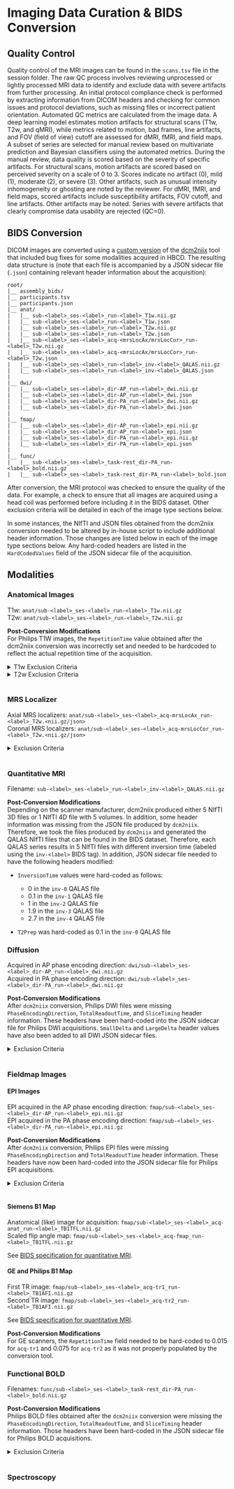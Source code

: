 # Imaging Data Curation & BIDS Conversion

## Quality Control
Quality control of the MRI images can be found in the `scans.tsv` file in the session folder. The raw QC process involves reviewing unprocessed or lightly processed MRI data to identify and exclude data with severe artifacts from further processing. An initial protocol compliance check is performed by extracting information from DICOM headers and checking for common issues and protocol deviations, such as missing files or incorrect patient orientation. Automated QC metrics are calculated from the image data. A deep learning model estimates motion artifacts for structural scans (T1w, T2w, and qMRI), while metrics related to motion, bad frames, line artifacts, and FOV (field of view) cutoff are assessed for dMRI, fMRI, and field maps. A subset of series are selected for manual review based on multivariate prediction and Bayesian classifiers using the automated metrics. During the manual review, data quality is scored based on the severity of specific artifacts. For structural scans, motion artifacts are scored based on perceived severity on a scale of 0 to 3. Scores indicate no artifact (0), mild (1), moderate (2), or severe (3). Other artifacts, such as unusual intensity inhomogeneity or ghosting are noted by the reviewer. For dMRI, fMRI, and field maps, scored artifacts include susceptibility artifacts, FOV cutoff, and line artifacts. Other artifacts may be noted. Series with severe artifacts that clearly compromise data usability are rejected (QC=0).

## BIDS Conversion
DICOM images are converted using a [custom version](https://github.com/rordenlab/dcm2niix/tree/c5caaa9f858b704b61d3ff4a7989282922dd712e) of the [dcm2niix](https://github.com/rordenlab/dcm2niix) tool that included bug fixes for some modalities acquired in HBCD. The resulting data structure is (note that each file is accompanied by a JSON sidecar file (`.json`) containing relevant header information about the acquisition):

```
root/
|__ assembly_bids/
|__ participants.tsv
|__ participants.json
|__ anat/
|   |__ sub-<label>_ses-<label>_run-<label>_T1w.nii.gz 
|   |__ sub-<label>_ses-<label>_run-<label>_T1w.json
|   |__ sub-<label>_ses-<label>_run-<label>_T2w.nii.gz
|   |__ sub-<label>_ses-<label>_run-<label>_T2w.json
|   |__ sub-<label>_ses-<label>_acq-<mrsLocAx/mrsLocCor>_run-<label>_T2w.nii.gz 
|   |__ sub-<label>_ses-<label>_acq-<mrsLocAx/mrsLocCor>_run-<label>_T2w.json
|   |__ sub-<label>_ses-<label>_run-<label>_inv-<label>_QALAS.nii.gz
|   |__ sub-<label>_ses-<label>_run-<label>_inv-<label>_QALAS.json
|
|__ dwi/
|   |__ sub-<label>_ses-<label>_dir-AP_run-<label>_dwi.nii.gz
|   |__ sub-<label>_ses-<label>_dir-AP_run-<label>_dwi.json
|   |__ sub-<label>_ses-<label>_dir-PA_run-<label>_dwi.nii.gz
|   |__ sub-<label>_ses-<label>_dir-PA_run-<label>_dwi.json
|
|__ fmap/
|   |__ sub-<label>_ses-<label>_dir-AP_run-<label>_epi.nii.gz 
|   |__ sub-<label>_ses-<label>_dir-AP_run-<label>_epi.json 
|   |__ sub-<label>_ses-<label>_dir-PA_run-<label>_epi.nii.gz
|   |__ sub-<label>_ses-<label>_dir-PA_run-<label>_epi.json
|
|__ func/
|   |__ sub-<label>_ses-<label>_task-rest_dir-PA_run-<label>_bold.nii.gz
|   |__ sub-<label>_ses-<label>_task-rest_dir-PA_run-<label>_bold.json
```

After conversion, the MRI protocol was checked to ensure the quality of the data. For example, a check to ensure that all images are acquired using a head coil was performed before including it in the BIDS dataset. Other exclusion criteria will be detailed in each of the image type sections below.

In some instances, the NIfTI and JSON files obtained from the dcm2niix conversion needed to be altered by in-house script to include additional header information. Those changes are listed below in each of the image type sections below. Any hard-coded headers are listed in the `HardCodedValues` field of the JSON sidecar file of the acquisition.

## Modalities
### Anatomical Images  
T1w: `anat/sub-<label>_ses-<label>_run-<label>_T1w.nii.gz`      
T2w: `anat/sub-<label>_ses-<label>_run-<label>_T2w.nii.gz`

**Post-Conversion Modifications**        
For Philips T1W images, the `RepetitionTime` value obtained after the dcm2niix conversion was incorrectly set and needed to be hardcoded to reflect the actual repetition time of the acquisition.

<details>
<summary>T1w Exclusion Criteria</summary>
<ul>
  <li>TR outside of range 2.3-2.41</li>
  <li>TE outside of range 0.002-0.0035</li>
  <li>TI outside of range 1.06-1.1</li>
  <li>Slice thickness not being 0.8</li>
</ul>
</details>

<details>
<summary>T2w Exclusion Criteria</summary>
<ul>
  <li>TR outside of range 2.5-4.5</li>
  <li>TE outside of range 0.09-0.15</li>
  <li>TI outside of range 0.29-0.33</li>
  <li>Slice thickness outside of range 0.563-0.565</li>
</ul>
</details><br>

### MRS Localizer
Axial MRS localizers: `anat/sub-<label>_ses-<label>_acq-mrsLocAx_run-<label>_T2w.<nii.gz/json>`      
Coronal MRS localizers: `anat/sub-<label>_ses-<label>_acq-mrsLocCor_run-<label>_T2w.<nii.gz/json>`

<details>
<summary>Exclusion Criteria</summary>
<ul>
  <li>TR outside of range 2.5-4.5</li>
  <li>TE outside of range 0.09-0.15</li>
  <li>TI outside of range 0.29-0.33</li>
  <li>Slice thickness outside of range 0.563-0.565</li>
</ul>
</details><br>

### Quantitative MRI
Filename: `sub-<label>_ses-<label>_run-<label>_inv-<label>_QALAS.nii.gz` 

**Post-Conversion Modifications**   
Depending on the scanner manufacturer, dcm2niix produced either 5 NIfTI 3D files or 1 NIfTI 4D file with 5 volumes. In addition, some header information was missing from the JSON file produced by `dcm2niix`. Therefore, we took the files produced by `dcm2niix` and generated the QALAS NIfTI files that can be found in the BIDS dataset. Therefore, each QALAS series results in 5 NIfTI files with different inversion time (labeled using the `inv-<label>` BIDS tag). In addition, JSON sidecar file needed to have the following headers modified:

- `InversionTime` values were hard-coded as follows:   
    - 0 in the `inv-0` QALAS file  
    - 0.1 in the `inv-1` QALAS file  
    - 1 in the `inv-2` QALAS file  
    - 1.9 in the `inv-3` QALAS file  
    - 2.7 in the `inv-4` QALAS file  

- `T2Prep` was hard-coded as 0.1 in the `inv-0` QALAS file

### Diffusion 
Acquired in AP phase encoding direction: `dwi/sub-<label>_ses-<label>_dir-AP_run-<label>_dwi.nii.gz`    
Acquired in PA phase encoding direction: `dwi/sub-<label>_ses-<label>_dir-PA_run-<label>_dwi.nii.gz` 

**Post-Conversion Modifications**     
After `dcm2niix` conversion, Philips DWI files were missing `PhaseEncodingDirection`, `TotalReadoutTime`, and `SliceTiming` header information. These headers have been hard-coded into the JSON sidecar file for Philips DWI acquisitions. `SmallDelta` and `LargeDelta` header values have also been added to all DWI JSON sidecar files.

<details>
<summary>Exclusion Criteria</summary>
<ul>
  <li>TR not being set to 4.8</li>
  <li>TE outside of range 0.0880-0.0980</li>
  <li>Slice thickness not being set to 1.7</li>
  <li>The total number of volumes between DWI AP and DWI PA is below 90 volumes</li>
</ul>
</details><br>

### Fieldmap Images
#### EPI Images
EPI acquired in the AP phase encoding direction: `fmap/sub-<label>_ses-<label>_dir-AP_run-<label>_epi.nii.gz`    
EPI acquired in the PA phase encoding direction: `fmap/sub-<label>_ses-<label>_dir-PA_run-<label>_epi.nii.gz`

**Post-Conversion Modifications**   
After `dcm2niix` conversion, Philips EPI files were missing `PhaseEncodingDirection` and `TotalReadoutTime` header information. These headers have now been hard-coded into the JSON sidecar file for Philips EPI acquisitions.

<details>
<summary>Exclusion Criteria</summary>
<ul>
  <li>TR outside of range 8.4-9.2</li>
  <li>TE outside of range 0.064-0.0661</li>
  <li>TI not being set to 2</li>
  <li>Slice thickness outside of range 0.563-0.565</li>
</ul>
</details><br>

#### Siemens B1 Map
Anatomical (like) image for acquisition: `fmap/sub-<label>_ses-<label>_acq-anat_run-<label>_TB1TFL.nii.gz`       
Scaled flip angle map: `fmap/sub-<label>_ses-<label>_acq-fmap_run-<label>_TB1TFL.nii.gz` 

See [BIDS specification for quantitative MRI](https://bids-specification.readthedocs.io/en/stable/appendices/qmri.html#tb1tfl-and-tb1rfm-specific-notes).

#### GE and Philips B1 Map
First TR image: `fmap/sub-<label>_ses-<label>_acq-tr1_run-<label>_TB1AFI.nii.gz`    
Second TR image: `fmap/sub-<label>_ses-<label>_acq-tr2_run-<label>_TB1AFI.nii.gz`

See [BIDS specification for quantitative MRI](https://bids-specification.readthedocs.io/en/stable/appendices/qmri.html#tb1tfl-and-tb1rfm-specific-notes). 

**Post-Conversion Modifications**   
For GE scanners, the `RepetitionTime` field needed to be hard-coded to 0.015 for `acq-tr1` and 0.075 for `acq-tr2` as it was not properly populated by the conversion tool.

### Functional BOLD
Filenames: `func/sub-<label>_ses-<label>_task-rest_dir-PA_run-<label>_bold.nii.gz`  

**Post-Conversion Modifications**   
Philips BOLD files obtained after the `dcm2niix` conversion were missing the `PhaseEncodingDirection`, `TotalReadoutTime`, and `SliceTiming` header information. Those headers have been hard-coded in the JSON sidecar file for Philips BOLD acquisitions.

<details>
<summary>Exclusion Criteria</summary>
<ul>
  <li>TR not being set to 1.725</li>
  <li>TE outside of range 0.0369-0.0371</li>
  <li>Slice thickness not being set to 2</li>
  <li>fMRI is shorter than 87 volumes (approximately less than 2.5 minutes long)</li>
</ul>
</details><br>

### Spectroscopy


